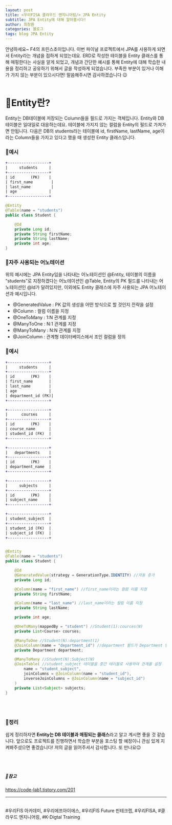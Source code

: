 ```yaml
---
layout: post
title: <우리FISA 클라우드 엔지니어링/> JPA Entity
subtitle: JPA Entity에 대해 알아봅시다!
author: 최창환
categories: 블로그
tags: blog JPA Entity
---
```


안녕하세요~ F4의 프린스초이입니다. 이번 파이널 프로젝트에서 JPA를 사용하게 되면서 Entity라는 개념을 접하게 되었는데요. ERD로 작성한 테이블을 Entity 클래스를 통해 매핑한다는 사실을 알게 되었고, 개념과 간단한 예시를 통해 Entity에 대해 학습한 내용을 정리하고 공유하기 위해서 글을 작성하게 되었습니다. 부족한 부분이 있거나 이해가 가지 않는 부분이 있으시다면! 말씀해주시면 감사하겠습니다 😉
<br><br>

# 📌Entity란?

Entity는 DB테이블에 저장되는 Column들을 필드로 가지는 객체입니다. Entity와 DB테이블은 일대일로 대응하는데요. 테이블에 가지지 않는 컬럼을 Entity의 필드로 가져가면 안됩니다. 다음은 DB의 students라는 테이블에 id, firstName, lastName, age이라는 Column들을 가지고 있다고 했을 때 생성한 Entity 클래스입니다.<br>

### 📌예시

```Diff
+------------------+
|     students     |
+------------------+
| id       (PK)    |
| first_name        |
| last_name         |
| age              |
+------------------+
```

```Java
@Entity
@Table(name = "students")
public class Student {

    @Id
    private Long id;
    private String firstName;
    private String lastName;
    private int age;
}
```

### 📌자주 사용되는 어노테이션

위의 예시에는 JPA Entity임을 나타내는 어노테이션인 @Entity, 테이블의 이름을 “students”로 지정하겠다는 어노테이션인 @Table, Entity의 PK 필드를 나타내는 어노테이션인 @Id가 달려있지만, 이외에도 Entity 클래스에 자주 사용되는 JPA 어노테이션과 예시입니다.
<br>

- @GeneratedValue : PK 값의 생성을 어떤 방식으로 할 것인지 전략을 설정
- @Column : 컬럼 이름을 지정
- @OneToMany : 1:N 관계를 지정
- @ManyToOne : N:1 관계를 지정
- @ManyToMany : N:N 관계를 지정
- @JoinColumn : 관계형 데이터베이스에서 조인 컬럼을 정의

### 📌예시

```Diff
+------------------+
|     students     |
+------------------+
| id       (PK)    |
| first_name       |
| last_name        |
| age              |
| department_id (FK)|
+------------------+

+------------------+
|      courses     |
+------------------+
| id       (PK)    |
| course_name      |
| student_id (FK)  |
+------------------+

+------------------+
|   departments    |
+------------------+
| id       (PK)    |
| department_name  |
+------------------+

+------------------+
|     subjects     |
+------------------+
| id       (PK)    |
| subject_name     |
+------------------+

+------------------+
| student_subject  |
+------------------+
| student_id (FK)  |
| subject_id (FK)  |
+------------------+

```

```Java

@Entity
@Table(name = "students")
public class Student {

    @Id
    @GeneratedValue(strategy = GenerationType.IDENTITY) //자동 증가
    private Long id;

    @Column(name = "first_name") //first_name이라는 컬럼 이름 지정
    private String firstName;

    @Column(name = "last_name") //last_name이라는 컬럼 이름 지정
    private String lastName;

    private int age;

    @OneToMany(mappedBy = "student") //Student(1):cources(N)
    private List<Course> courses;

    @ManyToOne //Student(N):department(1)
    @JoinColumn(name = "department_id") //department 필드가 Department 엔티티의 department_id과 매핑됨
    private Department department;

    @ManyToMany //Student(N):Subject(N)
    @JoinTable( //student_subject 테이블을 중간 테이블로 사용하여 관계를 설정
        name = "student_subject",
        joinColumns = @JoinColumn(name = "student_id"),
        inverseJoinColumns = @JoinColumn(name = "subject_id")
    )
    private List<Subject> subjects;
}

```

<br><br>

### 📌정리

쉽게 정리하자면 <strong>Entity는 DB 테이블과 매핑되는 클래스</strong>라고 알고 계시면 좋을 것 같습니다. 앞으로도 프로젝트를 진행하면서 학습한 부분을 포스팅 할 예정이니 관심 있게 지켜봐주셨으면 좋겠습니다! 저의 글을 읽어주셔서 감사합니다. 또 만나요😉
<br><br><Br><br>

##### 📌참고

https://code-lab1.tistory.com/201

<hr/>
<br> #우리FIS 아카데미, #우리에프아이에스, #우리FIS Future 핀테크랩, #우리FISA, #클라우드 엔지니어링, #K-Digtal Training
